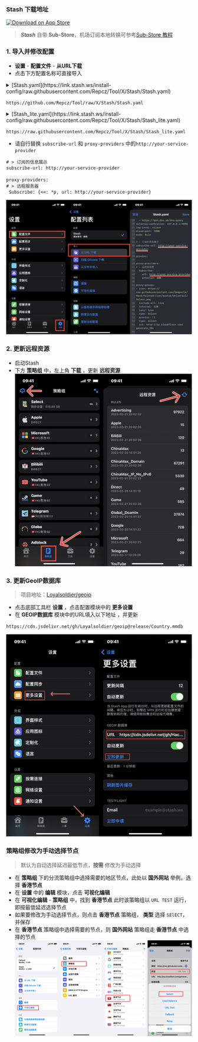 
### Stash 下载地址

<a href="https://apps.apple.com/app/id1596063349"><img width="200px" alt="Download on App Store" src="https://logos-download.com/wp-content/uploads/2016/06/Download_on_the_App_Store_logo.png"/></a>  


> **_Stash_** 自带 **Sub-Store**，机场订阅本地转换可参考[Sub-Store 教程](https://www.notion.so/Sub-Store-6259586994d34c11a4ced5c406264b46)

### 1. 导入并修改配置


* **设置** - **配置文件** - **从URL下载**
* 点击下方配置名称可直接导入
<details>
  <summary>[Stash.yaml](https://link.stash.ws/install-config/raw.githubusercontent.com/Repcz/Tool/X/Stash/Stash.yaml)</summary>

- [ ] 使用GeoSITE&GeoIP
- [x] 地区分流（香港、美国、日本、台湾、新加坡、澳大利亚、英国、印度）
- [x] 苹果、谷歌、微软、电报、推特分流
- [x] 流媒体（不支持单独分流）
- [x] 自动选择最低延迟
- [ ] 负载均衡
- [ ] 故障转移
- [x] 广告屏蔽

</details>

```
https://github.com/Repcz/Tool/raw/X/Stash/Stash.yaml
```


<details>
  <summary>[Stash_lite.yaml](https://link.stash.ws/install-config/raw.githubusercontent.com/Repcz/Tool/X/Stash/Stash_lite.yaml)</summary>

- [x] 使用GeoSITE&GeoIP
- [x] 地区分流（香港、美国、日本、台湾、新加坡、澳大利亚、英国、印度）
- [x] 苹果、谷歌、微软、电报、推特分流
- [x] 流媒体（不支持单独分流）
- [x] 自动选择最低延迟
- [ ] 负载均衡
- [ ] 故障转移
- [x] 广告屏蔽
- [x] 内存占用更低？

</details>

```
https://raw.githubusercontent.com/Repcz/Tool/X/Stash/Stash_lite.yaml
```

* 请自行替换 `subscribe-url` 和 `proxy-providers` 中的`http://your-service-provider`
```
# > 订阅的信息展示
subscribe-url: http://your-service-provider

proxy-providers:
# > 远程服务器
 Subscribe: {<<: *p, url: http://your-service-provider}
```
![修改配置](https://github.com/Repcz/Tool/blob/X/Stash/Photo/stash1.jpg)

### 2. 更新远程资源
* 启动Stash
* 下方 **策略组** 中，左上角 **下载** ，更新 **远程资源**
![更新资源](https://github.com/Repcz/Tool/blob/X/Stash/Photo/stash2.jpg)

### 3. 更新**GeoIP数据库**
> 项目地址：[Loyalsoldier/geoip](https://github.com/Loyalsoldier/geoip)
* 点击底部工具栏 **设置** ，点击配置模块中的 **更多设置**
* 在 **GEOIP数据库** 模块中的URL填入以下地址 ，并更新
```
https://cdn.jsdelivr.net/gh/Loyalsoldier/geoip@release/Country.mmdb
```
![3](https://github.com/Repcz/Tool/blob/X/Stash/Photo/stash3.jpg)

### 策略组修改为手动选择节点
> 默认为自动选择延迟最低节点，**按需** 修改为手动选择
* 在 **策略组** 下的分流策略组中选择需要的地区节点，此处以 **国外网站** 举例，选择 **香港节点**
* 在 **设置** 中的 **编辑** 模块，点击 **可视化编辑** 
* 在 **可视化编辑** - **策略组** 中，找到 **香港节点** 此时该策略组以 `URL TEST` 运行，即按最低延迟选择节点
* 如果要修改为手动选择节点，则点击 **香港节点** 策略组， **类型** 选择 `SElECT`，并保存
* 在 **香港节点** 策略组中选择需要的节点，则 **国外网站** 策略组走 **香港节点** 中选择的节点
![4](https://github.com/Repcz/Tool/blob/X/Stash/Photo/stash4.jpg)

